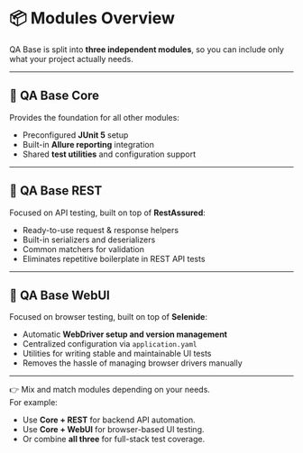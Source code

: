 # 📦 Modules Overview

QA Base is split into **three independent modules**, so you can include only what your project actually needs.

---

## 🔹 QA Base Core
Provides the foundation for all other modules:

- Preconfigured **JUnit 5** setup  
- Built-in **Allure reporting** integration  
- Shared **test utilities** and configuration support

---

## 🔹 QA Base REST
Focused on API testing, built on top of **RestAssured**:

- Ready-to-use request & response helpers  
- Built-in serializers and deserializers  
- Common matchers for validation  
- Eliminates repetitive boilerplate in REST API tests

---

## 🔹 QA Base WebUI
Focused on browser testing, built on top of **Selenide**:

- Automatic **WebDriver setup and version management**  
- Centralized configuration via `application.yaml`  
- Utilities for writing stable and maintainable UI tests  
- Removes the hassle of managing browser drivers manually

---

👉 Mix and match modules depending on your needs.  
For example:
- Use **Core + REST** for backend API automation.  
- Use **Core + WebUI** for browser-based UI testing.  
- Or combine **all three** for full-stack test coverage.